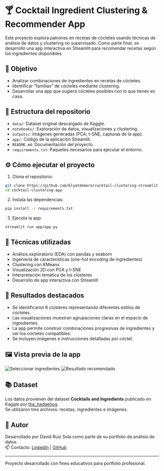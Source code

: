 # 🍸 Cocktail Ingredient Clustering & Recommender App

Este proyecto explora patrones en recetas de cócteles usando técnicas de análisis de datos y clustering no supervisado. Como parte final, se desarrolló una app interactiva en Streamlit para recomendar recetas según los ingredientes disponibles.

## 📌 Objetivo

- Analizar combinaciones de ingredientes en recetas de cócteles.
- Identificar "familias" de cócteles mediante clustering.
- Desarrollar una app que sugiera cócteles posibles con lo que tienes en casa.

## 📁 Estructura del repositorio

- `data/`: Dataset original descargado de Kaggle.
- `notebooks/`: Exploración de datos, visualizaciones y clustering.
- `outputs/`: Imágenes generadas (PCA, t-SNE, capturas de la app).
- `app/`: Código de la aplicación Streamlit.
- `README.md`: Documentación del proyecto.
- `requirements.txt`: Paquetes necesarios para ejecutar el entorno.

## ⚙️ Cómo ejecutar el proyecto

1. Clona el repositorio:
```bash
git clone https://github.com/blyatdemoro/cocktail-clustering-streamlit.git
cd cocktail-clustering-app
```

2. Instala las dependencias:
```bash
pip install -r requirements.txt
```

3. Ejecuta la app:
```bash
streamlit run app/app.py
```

## 🧪 Técnicas utilizadas

- Análisis exploratorio (EDA) con pandas y seaborn
- Ingeniería de características (one-hot encoding de ingredientes)
- Clustering con KMeans
- Visualización 2D con PCA y t-SNE
- Interpretación temática de los clústeres
- Desarrollo de app interactiva con Streamlit

## 🧠 Resultados destacados

- Se identificaron 6 clústeres representando diferentes estilos de cócteles.
- Las visualizaciones muestran agrupaciones claras en el espacio de ingredientes.
- La app permite construir combinaciones progresivas de ingredientes y ver los cócteles compatibles.
- Se incluyen imágenes e instrucciones detalladas por cóctel.

## 🖼️ Vista previa de la app

![Seleccionar ingredientes](outputs/demo_app.png)
![Resultado recomendado](outputs/recommendation_result.png)

## 📚 Dataset

Los datos provienen del dataset **Cocktails and Ingredients** publicado en Kaggle por [the_hedgehog](https://www.kaggle.com/datasets/thehedgehog/cocktails-hotal).  
Se utilizaron tres archivos: recetas, ingredientes e imágenes.

## 👤 Autor

Desarrollado por David Ruiz Sola como parte de su portfolio de análisis de datos.  
📫 Contacto: [LinkedIn](https://linkedin.com/in/tuusuario) | [GitHub](https://github.com/blyatdemoro)

---

Proyecto desarrollado con fines educativos para portfolio profesional.
